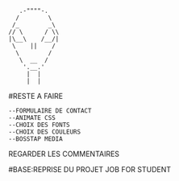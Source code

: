        .-""""-.        
      /        \      
     /_        _\    
    // \      / \\ 
    |\__\    /__/|  
     \    ||    /    
      \        /     
       \  __  /       
        '.__.'         
         |  |            
         |  | 

#RESTE A FAIRE

	--FORMULAIRE DE CONTACT
	--ANIMATE CSS
	--CHOIX DES FONTS
	--CHOIX DES COULEURS
	--BOSSTAP MEDIA

REGARDER LES COMMENTAIRES
<!--****************************-->




#BASE:REPRISE DU PROJET JOB FOR STUDENT